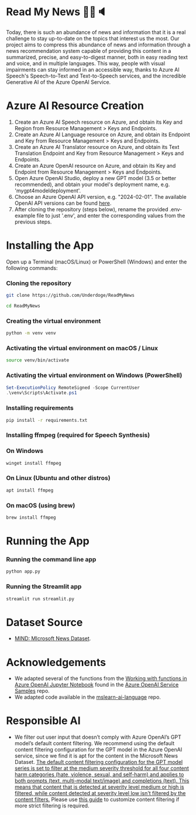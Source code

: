 # Read My News :newspaper::microphone::speaker:

Today, there is such an abundance of news and information that it is a real challenge to stay up-to-date on the topics that interest us the most. Our project aims to compress this abundance of news and information through a news recommendation system capable of providing this content in a summarized, precise, and easy-to-digest manner, both in easy reading text and voice, and in multiple languages. This way, people with visual impairments can stay informed in an accessible way, thanks to Azure AI Speech's Speech-to-Text and Text-to-Speech services, and the incredible Generative AI of the Azure OpenAI Service.

# Azure AI Resource Creation

1. Create an Azure AI Speech resource on Azure, and obtain its Key and Region from Resource Management > Keys and Endpoints.
2. Create an Azure AI Language resource on Azure, and obtain its Endpoint and Key from Resource Management > Keys and Endpoints.
3. Create an Azure AI Translator resource on Azure, and obtain its Text Translation Endpoint and Key from Resource Management > Keys and Endpoints.
4. Create an Azure OpenAI resource on Azure, and obtain its Key and Endpoint from Resource Management > Keys and Endpoints.
5. Open Azure OpenAI Studio, deploy a new GPT model (3.5 or better recommended), and obtain your model's deployment name, e.g. 'mygpt4modeldeployment'.
6. Choose an Azure OpenAI API version, e.g. "2024-02-01". The available OpenAI API versions can be found [here](https://learn.microsoft.com/en-us/azure/ai-services/openai/reference#chat-completions).
7. After cloning the repository (steps below), rename the provided .env-example file to just '.env', and enter the corresponding values from the previous steps.

# Installing the App
Open up a Terminal (macOS/Linux) or PowerShell (Windows) and enter the following commands:
### Cloning the repository
```sh
git clone https://github.com/Underdoge/ReadMyNews

cd ReadMyNews
```
### Creating the virtual environment
```sh
python -m venv venv
```
### Activating the virtual environment on macOS / Linux
```sh
source venv/bin/activate
```
### Activating the virtual environment on Windows (PowerShell)
```powershell
Set-ExecutionPolicy RemoteSigned -Scope CurrentUser
.\venv\Scripts\Activate.ps1
```
### Installing requirements
```sh
pip install -r requirements.txt
```
### Installing ffmpeg (required for Speech Synthesis)
### On Windows
```powershell
winget install ffmpeg
```
### On Linux (Ubuntu and other distros)
```sh
apt install ffmpeg
```
### On macOS (using brew)
```sh
brew install ffmpeg
```
# Running the App
### Running the command line app
```sh
python app.py
```
### Running the Streamlit app
```sh
streamlit run streamlit.py
```
#
# Dataset Source
- [MIND: MIcrosoft News Dataset](https://msnews.github.io/#getting-start).
#
# Acknowledgements
- We adapted several of the functions from the [Working with functions in Azure OpenAI Jupyter Notebook](https://github.com/Azure-Samples/openai/blob/main/Basic_Samples/Functions/working_with_functions.ipynb) found in the [Azure OpenAI Service Samples](https://github.com/Azure-Samples/openai/) repo.
- We adapted code available in the [mslearn-ai-language](https://github.com/MicrosoftLearning/mslearn-ai-language) repo.
# Responsible AI
- We filter out user input that doesn’t comply with Azure OpenAI’s GPT model’s default content filtering. We recommend using the default content filtering configuration for the GPT model in the Azure OpenAI service, since we find it is apt for the content in the Microsoft News Dataset. [The default content filtering configuration for the GPT model series is set to filter at the medium severity threshold for all four content harm categories (hate, violence, sexual, and self-harm) and applies to both prompts (text, multi-modal text/image) and completions (text). This means that content that is detected at severity level medium or high is filtered, while content detected at severity level low isn't filtered by the content filters.](https://learn.microsoft.com/en-us/azure/ai-services/openai/concepts/content-filter?tabs=definitions%2Cpython-new#configurability-preview:~:text=The%20default%20content,the%20content%20filters.) Please use [this guide](https://learn.microsoft.com/en-us/azure/ai-services/openai/concepts/content-filter) to customize content filtering if more strict filtering is required.
